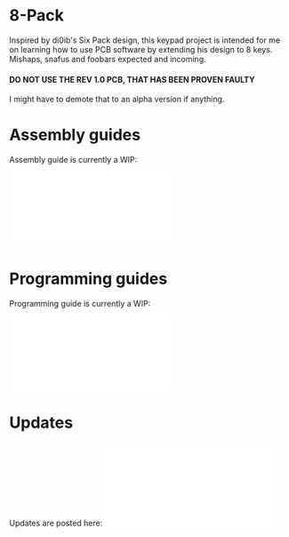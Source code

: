 # 8-Pack
Inspired by di0ib's Six Pack design, this keypad project is intended for me on learning how to use PCB software by extending his  design to 8 keys. Mishaps, snafus and foobars expected and incoming.

#### DO NOT USE THE REV 1.0 PCB, THAT HAS BEEN PROVEN FAULTY
I might have to demote that to an alpha version if anything.

# Assembly guides
Assembly guide is currently a WIP: ![GUIDE](ASSEMBLY.md)

# Programming guides
Programming guide is currently a WIP: ![GUIDE](PROGRAMMING.md)

# Updates
Updates are posted here: ![UPDATES](UPDATES.md)
